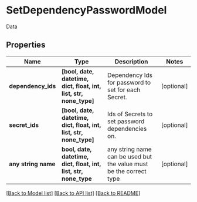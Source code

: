 # SetDependencyPasswordModel

Data

## Properties
Name | Type | Description | Notes
------------ | ------------- | ------------- | -------------
**dependency_ids** | **[bool, date, datetime, dict, float, int, list, str, none_type]** | Dependency Ids for password to set for each Secret. | [optional] 
**secret_ids** | **[bool, date, datetime, dict, float, int, list, str, none_type]** | Ids of Secrets to set password dependencies on. | [optional] 
**any string name** | **bool, date, datetime, dict, float, int, list, str, none_type** | any string name can be used but the value must be the correct type | [optional]

[[Back to Model list]](../README.md#documentation-for-models) [[Back to API list]](../README.md#documentation-for-api-endpoints) [[Back to README]](../README.md)


